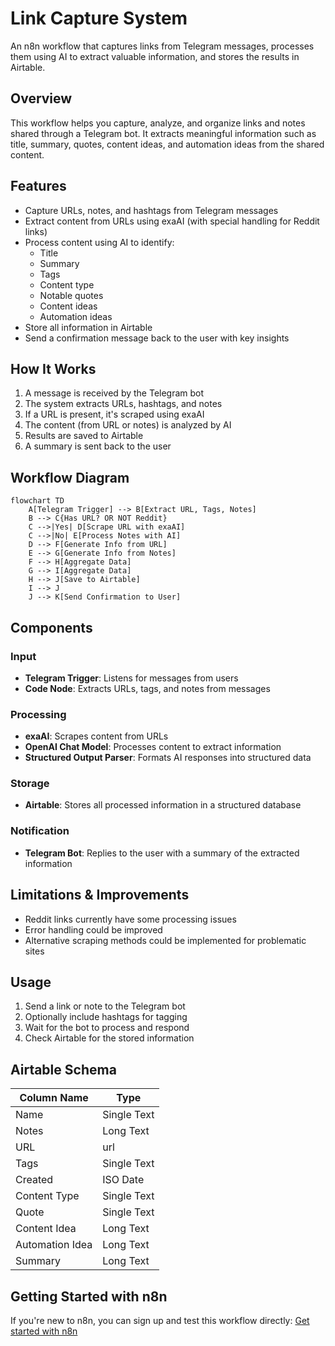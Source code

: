 # Link Capture System

An n8n workflow that captures links from Telegram messages, processes them using AI to extract valuable information, and stores the results in Airtable.

## Overview

This workflow helps you capture, analyze, and organize links and notes shared through a Telegram bot. It extracts meaningful information such as title, summary, quotes, content ideas, and automation ideas from the shared content.

## Features

- Capture URLs, notes, and hashtags from Telegram messages
- Extract content from URLs using exaAI (with special handling for Reddit links)
- Process content using AI to identify:
  - Title
  - Summary
  - Tags
  - Content type
  - Notable quotes
  - Content ideas
  - Automation ideas
- Store all information in Airtable
- Send a confirmation message back to the user with key insights

## How It Works

1. A message is received by the Telegram bot
2. The system extracts URLs, hashtags, and notes
3. If a URL is present, it's scraped using exaAI
4. The content (from URL or notes) is analyzed by AI
5. Results are saved to Airtable
6. A summary is sent back to the user

## Workflow Diagram

```mermaid
flowchart TD
    A[Telegram Trigger] --> B[Extract URL, Tags, Notes]
    B --> C{Has URL? OR NOT Reddit}
    C -->|Yes| D[Scrape URL with exaAI]
    C -->|No| E[Process Notes with AI]
    D --> F[Generate Info from URL]
    E --> G[Generate Info from Notes]
    F --> H[Aggregate Data]
    G --> I[Aggregate Data]
    H --> J[Save to Airtable]
    I --> J
    J --> K[Send Confirmation to User]
```

## Components

### Input

- **Telegram Trigger**: Listens for messages from users
- **Code Node**: Extracts URLs, tags, and notes from messages

### Processing

- **exaAI**: Scrapes content from URLs
- **OpenAI Chat Model**: Processes content to extract information
- **Structured Output Parser**: Formats AI responses into structured data

### Storage

- **Airtable**: Stores all processed information in a structured database

### Notification

- **Telegram Bot**: Replies to the user with a summary of the extracted information

## Limitations & Improvements

- Reddit links currently have some processing issues
- Error handling could be improved
- Alternative scraping methods could be implemented for problematic sites

## Usage

1. Send a link or note to the Telegram bot
2. Optionally include hashtags for tagging
3. Wait for the bot to process and respond
4. Check Airtable for the stored information

## Airtable Schema

| Column Name     | Type        |
| --------------- | ----------- |
| Name            | Single Text |
| Notes           | Long Text   |
| URL             | url         |
| Tags            | Single Text |
| Created         | ISO Date    |
| Content Type    | Single Text |
| Quote           | Single Text |
| Content Idea    | Long Text   |
| Automation Idea | Long Text   |
| Summary         | Long Text   |

## Getting Started with n8n

If you're new to n8n, you can sign up and test this workflow directly:
[Get started with n8n](https://n8n.partnerlinks.io/d25fz3175b1l)
